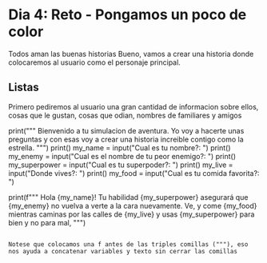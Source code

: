 # Dia 4: Reto - Pongamos un poco de color
Todos aman las buenas historias
Bueno, vamos a crear una historia donde colocaremos al usuario como el personaje principal.

## Listas
Primero pediremos al usuario una gran cantidad de informacion sobre ellos, cosas que le gustan, cosas que odian, nombres de familiares y amigos

print("""
  Bienvenido a tu simulacion de aventura.
  Yo voy a hacerte unas preguntas y con esas voy a crear una historia increible contigo como la estrella.
""")
print()
my_name = input("Cual es tu nombre?: ")
print()
my_enemy = input("Cual es el nombre de tu peor enemigo?: ")
print()
my_superpower = input("Cual es tu superpoder?: ")
print()
my_live = input("Donde vives?: ")
print()
my_food = input("Cual es tu comida favorita?: ")

print(f"""
Hola {my_name}! Tu habilidad {my_superpower} asegurará que {my_enemy} no vuelva a verte a la cara nuevamente. Ve, y come {my_food} mientras caminas por las calles de {my_live} y usas {my_superpower} para bien y no para mal, 
""")

``````

Notese que colocamos una f antes de las triples comillas ("""), eso nos ayuda a concatenar variables y texto sin cerrar las comillas 
